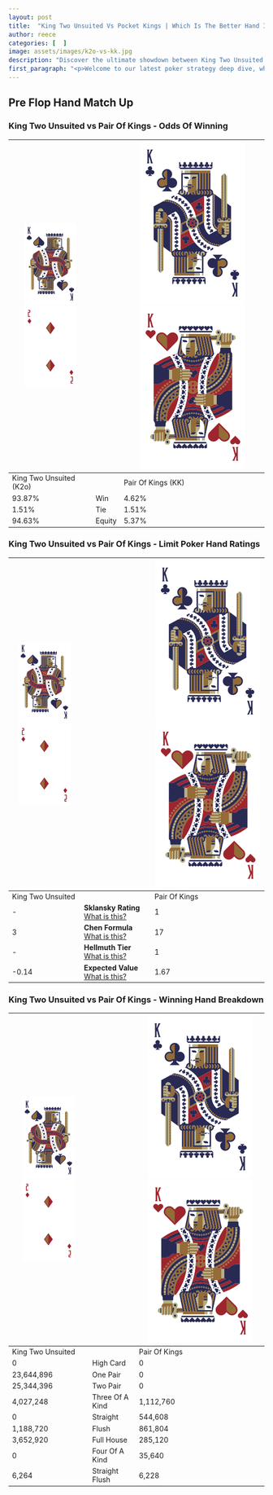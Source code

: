```yaml
---
layout: post
title:  "King Two Unsuited Vs Pocket Kings | Which Is The Better Hand In Poker? A Complete Guide"
author: reece
categories: [  ]
image: assets/images/k2o-vs-kk.jpg
description: "Discover the ultimate showdown between King Two Unsuited and Pair Of Kings in poker! Uncover the odds, strategies, and scenarios where one hand triumphs over the other. Get ready to up your poker game with this thrilling analysis."
first_paragraph: "<p>Welcome to our latest poker strategy deep dive, where we're pitting two distinct hands against each other in a high-stakes showdown: King Two Unsuited vs Pair Of Kings.</p><p>In the dynamic world of poker, every decision counts, and knowing which hand holds the upper hand is key to your success at the table.</p><p>In this article, we'll dissect these two hands, explore the scenarios where one dominates the other, and equip you with the knowledge to make strategic choices that can tip the odds in your favor.</p><p>Get ready to unravel the intriguing dynamics of these poker hands and elevate your game to new heights.</p>"
---
```




[comment]: # (sp0)

## Pre Flop Hand Match Up

<div class="table hand-ratings" markdown="1"> 



### King Two Unsuited vs Pair Of Kings - Odds Of Winning


    
| ![image info](assets/images/hand1/K.png) ![image info](assets/images/hand1/2o.png) |  | ![image info](assets/images/hand2/K.png) ![image info](assets/images/hand2/Ko.png) |
| -------- | -------- | -------- |
| King Two Unsuited (K2o) |  | Pair Of Kings (KK) |
| 93.87% | Win | 4.62% |
| 1.51% | Tie | 1.51% |
| 94.63% | Equity | 5.37% |




[comment]: # (sp1)



### King Two Unsuited vs Pair Of Kings - Limit Poker Hand Ratings


    
| ![image info](assets/images/hand1/K.png) ![image info](assets/images/hand1/2o.png) |  | ![image info](assets/images/hand2/K.png) ![image info](assets/images/hand2/Ko.png) |
| -------- | -------- | -------- |
| King Two Unsuited |  | Pair Of Kings |
| - | **Sklansky Rating** [What is this?](/sklansky-rating-explained) | 1 |
| 3 | **Chen Formula** [What is this?](/chen-formula-explained) | 17 |
| - | **Hellmuth Tier** [What is this?](/Hellmuth-tier-explained) | 1 |
| -0.14 | **Expected Value** [What is this?](/expected-value-explained) | 1.67 |




[comment]: # (sp2)



### King Two Unsuited vs Pair Of Kings - Winning Hand Breakdown


    
| ![image info](assets/images/hand1/K.png) ![image info](assets/images/hand1/2o.png) |  | ![image info](assets/images/hand2/K.png) ![image info](assets/images/hand2/Ko.png) |
| -------- | -------- | -------- |
| King Two Unsuited |  | Pair Of Kings |
| 0 | High Card | 0 |
| 23,644,896 | One Pair | 0 |
| 25,344,396 | Two Pair | 0 |
| 4,027,248 | Three Of A Kind | 1,112,760 |
| 0 | Straight | 544,608 |
| 1,188,720 | Flush | 861,804 |
| 3,652,920 | Full House | 285,120 |
| 0 | Four Of A Kind | 35,640 |
| 6,264 | Straight Flush | 6,228 |




[comment]: # (sp3)



</div>

[comment]: # (sp4)



[comment]: # (sp5)

